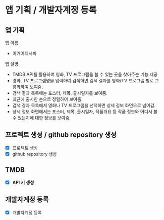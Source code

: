 # 앱 기획 / 개발자계정 등록

## 앱 기획

앱 이름

- 이거어디서봐

앱 설명

- TMDB API를 활용하여 영화, TV 프로그램을 볼 수 있는 곳을 찾아주는 기능 제공
- 영화, TV 프로그램명을 입력하여 검색하면 검색 결과를 영화/TV 프로그램 별로 그룹화하여 보여줌.
- 검색 결과 목록에는 포스터, 제목, 출시일자를 보여줌.
- 최근에 출시한 순으로 정렬하여 보여줌.
- 검색 결과 목록에서 영화나 TV 프로그램을 선택하면 상세 정보 화면으로 넘어감.
- 상세 정보 화면에서는 포스터, 제목, 출시일자, 작품개요 등 작품 정보와 어디서 볼 수 있는지에 대한 정보를 보여줌.

## 프로젝트 생성 / github repository 생성

- [x]  프로젝트 생성
- [x]  github repository 생성

## TMDB

- [x]  ****API 키 생성****

## 개발자계정 등록

- [x]  개발자계정 등록
